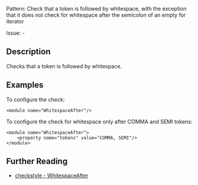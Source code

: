 Pattern: Check that a token is followed by whitespace, with the exception that it does not check for whitespace after the semicolon of an empty for iterator

Issue: -

## Description

Checks that a token is followed by whitespace. 

## Examples

To configure the check: 
    
    
    <module name="WhitespaceAfter"/>
            

To configure the check for whitespace only after COMMA and SEMI tokens: 
    
    
    <module name="WhitespaceAfter">
        <property name="tokens" value="COMMA, SEMI"/>
    </module>

## Further Reading

* [checkstyle - WhitespaceAfter](http://checkstyle.sourceforge.net/config_whitespace.html#WhitespaceAfter)